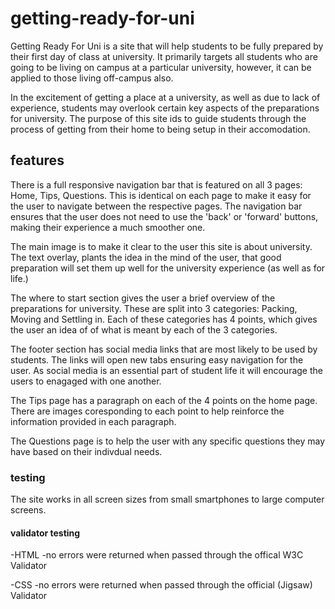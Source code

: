 # getting-ready-for-uni

Getting Ready For Uni is a site that will help students to be fully prepared by their first day of class at university.  It primarily targets all students who are going to be living on campus at a particular university, however, it can be applied to those living off-campus also.  

In the excitement of getting a place at a university, as well as due to lack of experience, students may overlook certain key aspects of the preparations for university.  The purpose of this site ids to guide students through the process of getting from their home to being setup in their accomodation.

## features

There is a full responsive navigation bar that is featured on all 3 pages: Home, Tips, Questions.  This is identical on each page to make it easy for the user to navigate between the respective pages.  The navigation bar ensures that the user does not need to use the 'back' or 'forward' buttons, making their experience a much smoother one.

The main image is to make it clear to the user this site is about university.  The text overlay, plants the idea in the mind of the user, that good preparation will set them up well for the university experience (as well as for life.)

The where to start section gives the user a brief overview of the preparations for university.  These are split into 3 categories: Packing, Moving and Settling in.  Each of these categories has 4 points, which gives the user an idea of of what is meant by each of the 3 categories.

The footer section has social media links that are most likely to be used by students.  The links will open new tabs ensuring easy navigation for the user.  As social media is an essential part of student life it will encourage the users to enagaged with one another. 

The Tips page has a paragraph on each of the 4 points on the home page. There are images coresponding to each point to help reinforce the information provided in each paragraph.

The Questions page is to help the user with any specific questions they may have based on their indivdual needs.

### testing 

The site works in all screen sizes from small smartphones to large computer screens.

#### validator testing

-HTML
    -no errors were returned when passed through the offical W3C Validator

-CSS
    -no errors were returned when passed through the official (Jigsaw) Validator


